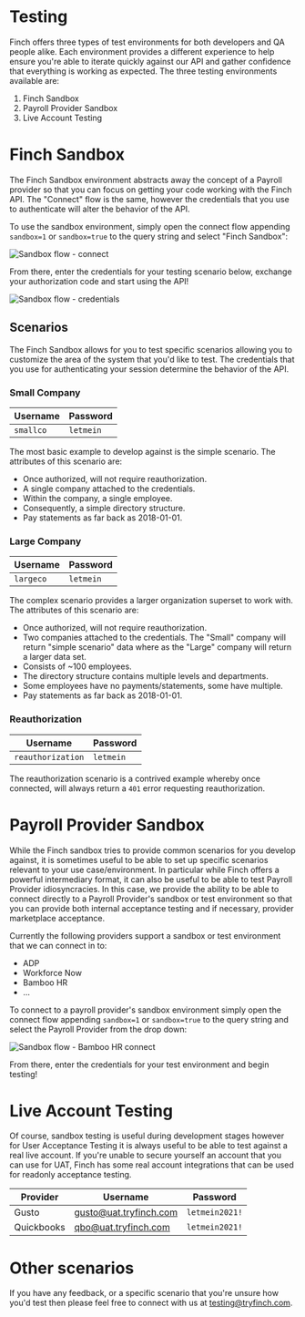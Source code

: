 # Testing

Finch offers three types of test environments for both developers and QA people alike. Each environment provides 
a different experience to help ensure you're able to iterate quickly against our API and gather confidence that
everything is working as expected. The three testing environments available are:

1. Finch Sandbox
2. Payroll Provider Sandbox
3. Live Account Testing

# Finch Sandbox

The Finch Sandbox environment abstracts away the concept of a Payroll provider so that you can focus on getting your
code working with the Finch API. The "Connect" flow is the same, however the credentials that you use to authenticate
will alter the behavior of the API.

To use the sandbox environment, simply open the connect flow appending `sandbox=1` or `sandbox=true` to the query string and select "Finch Sandbox":

![Sandbox flow - connect](../../assets/sandboxConnect.png "Sandbox flow - connect")

From there, enter the credentials for your testing scenario below, exchange your authorization code and start using the API!

![Sandbox flow - credentials](../../assets/sandboxCredentials.png "Sandbox flow - credentials")

## Scenarios

The Finch Sandbox allows for you to test specific scenarios allowing you to customize the area of the system that you'd like to test. The credentials that you use for authenticating your session determine the behavior of the API.

### Small Company

Username             | Password
---------------------|-------------
 `smallco`           | `letmein` 

The most basic example to develop against is the simple scenario. The attributes of this scenario are:

* Once authorized, will not require reauthorization.
* A single company attached to the credentials.
* Within the company, a single employee.
* Consequently, a simple directory structure.
* Pay statements as far back as 2018-01-01.

### Large Company

Username              | Password
----------------------|-------------
 `largeco`            | `letmein` 

The complex scenario provides a larger organization superset to work with. The attributes of this scenario are:

* Once authorized, will not require reauthorization.
* Two companies attached to the credentials. The "Small" company will return "simple scenario" data where as the "Large" company will return a larger data set.
* Consists of ~100 employees.
* The directory structure contains multiple levels and departments.
* Some employees have no payments/statements, some have multiple.
* Pay statements as far back as 2018-01-01.

### Reauthorization

Username              | Password
----------------------|-------------
 `reauthorization`    | `letmein` 

The reauthorization scenario is a contrived example whereby once connected, will always return a `401` error requesting reauthorization.

# Payroll Provider Sandbox

While the Finch sandbox tries to provide common scenarios for you develop against, it is sometimes useful to be able to set up specific scenarios relevant to your use case/environment. In particular while Finch offers a powerful intermediary format, it can also be useful to be able to test Payroll Provider idiosyncracies. In this case, we provide the ability to be able to 
connect directly to a Payroll Provider's sandbox or test environment so that you can provide both internal acceptance testing and if necessary, provider marketplace acceptance.

Currently the following providers support a sandbox or test environment that we can connect in to:

* ADP
* Workforce Now
* Bamboo HR
* ...

To connect to a payroll provider's sandbox environment simply open the connect flow appending `sandbox=1` or `sandbox=true` to the query string and select the Payroll Provider from the drop down:

![Sandbox flow - Bamboo HR connect](../../assets/sandboxBambooHRConnect.png "Sandbox flow - Bamboo HR connect")

From there, enter the credentials for your test environment and begin testing!

# Live Account Testing

Of course, sandbox testing is useful during development stages however for User Acceptance Testing it is always useful to be able to test against a real live account. If you're unable to 
secure yourself an account that you can use for UAT, Finch has some real account integrations that can be used for readonly acceptance testing.

Provider       |  Username              | Password
---------------|------------------------|----------------
 Gusto         | gusto@uat.tryfinch.com | `letmein2021!`
 Quickbooks    | qbo@uat.tryfinch.com   | `letmein2021!`

# Other scenarios

If you have any feedback, or a specific scenario that you're unsure how you'd test then please feel free to connect with us at testing@tryfinch.com.


